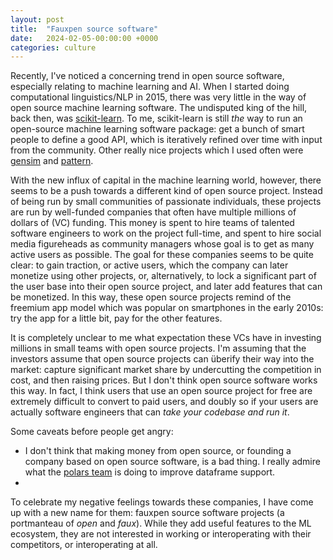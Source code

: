 ```yaml
---
layout: post
title:  "Fauxpen source software"
date:   2024-02-05-00:00:00 +0000
categories: culture
---
```


Recently, I've noticed a concerning trend in open source software, especially relating to machine learning and AI. When I started doing computational linguistics/NLP in 2015, there was very little in the way of open source machine learning software. The undisputed king of the hill, back then, was [scikit-learn](https://scikit-learn.org). To me, scikit-learn is still _the_ way to run an open-source machine learning software package: get a bunch of smart people to define a good API, which is iteratively refined over time with input from the community. Other really nice projects which I used often were [gensim](https://radimrehurek.com/gensim/) and [pattern](https://github.com/clips/pattern).

With the new influx of capital in the machine learning world, however, there seems to be a push towards a different kind of open source project. Instead of being run by small communities of passionate individuals, these projects are run by well-funded companies that often have multiple millions of dollars of (VC) funding. This money is spent to hire teams of talented software engineers to work on the project full-time, and spent to hire social media figureheads as community managers whose goal is to get as many active users as possible. The goal for these companies seems to be quite clear: to gain traction, or active users, which the company can later monetize using other projects, or, alternatively, to lock a significant part of the user base into their open source project, and later add features that can be monetized. In this way, these open source projects remind of the freemium app model which was popular on smartphones in the early 2010s: try the app for a little bit, pay for the other features. 

It is completely unclear to me what expectation these VCs have in investing millions in small teams with open source projects. I'm assuming that the investors assume that open source projects can überify their way into the market: capture significant market share by undercutting the competition in cost, and then raising prices. But I don't think open source software works this way. In fact, I think users that use an open source project for free are extremely difficult to convert to paid users, and doubly so if your users are actually software engineers that can _take your codebase and run it_. 

Some caveats before people get angry: 
* I don't think that making money from open source, or founding a company based on open source software, is a bad thing. I really admire what the [polars team](https://pola.rs/) is doing to improve dataframe support. 
* 

To celebrate my negative feelings towards these companies, I have come up with a new name for them: fauxpen source software projects (a portmanteau of _open_ and _faux_). While they add useful features to the ML ecosystem, they are not interested in working or interoperating with their competitors, or interoperating at all.
